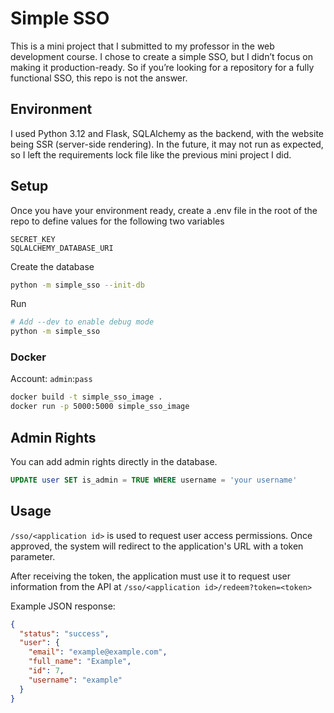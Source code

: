 # Simple SSO

This is a mini project that I submitted to my professor in the web development course. I chose to create a simple SSO, but I didn’t focus on making it production-ready. So if you’re looking for a repository for a fully functional SSO, this repo is not the answer.

## Environment

I used Python 3.12 and Flask, SQLAlchemy as the backend, with the website being SSR (server-side rendering). In the future, it may not run as expected, so I left the requirements lock file like the previous mini project I did.

## Setup

Once you have your environment ready, create a .env file in the root of the repo to define values for the following two variables

```env
SECRET_KEY
SQLALCHEMY_DATABASE_URI
```

Create the database

```sh
python -m simple_sso --init-db
```

Run

```sh
# Add --dev to enable debug mode
python -m simple_sso
```

### Docker

Account: `admin`:`pass`

```sh
docker build -t simple_sso_image .
docker run -p 5000:5000 simple_sso_image
```

## Admin Rights

You can add admin rights directly in the database.

```sql
UPDATE user SET is_admin = TRUE WHERE username = 'your username'
```

## Usage

`/sso/<application id>` is used to request user access permissions. Once approved, the system will redirect to the application's URL with a token parameter.

After receiving the token, the application must use it to request user information from the API at `/sso/<application id>/redeem?token=<token>`

Example JSON response:

```json
{
  "status": "success",
  "user": {
    "email": "example@example.com",
    "full_name": "Example",
    "id": 7,
    "username": "example"
  }
}
```

